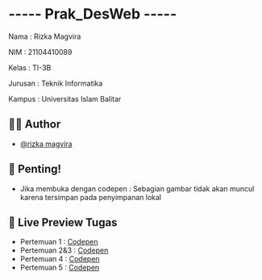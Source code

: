 # ----- Prak_DesWeb -----

Nama    : Rizka Magvira

NIM     : 21104410089

Kelas   : TI-3B

Jurusan : Teknik Informatika

Kampus  : Universitas Islam Balitar


## 🧕🏻 Author

- [@rizka magvira](https://github.com/rizka-19)


## 🚨 Penting!
- Jika membuka dengan codepen : Sebagian gambar tidak akan muncul karena tersimpan pada penyimpanan lokal


## 🔗 Live Preview Tugas

- Pertemuan 1 : [Codepen](https://codepen.io/collection/mrpQWw)
- Pertemuan 2&3 : [Codepen](https://codepen.io/collection/LPrEyN)
- Pertemuan 4 : [Codepen](https://codepen.io/collection/xKpmNj)
- Pertemuan 5 : [Codepen](https://codepen.io/collection/dbJxwq)
